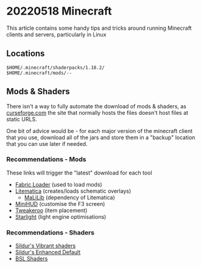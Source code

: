 # 20220518 Minecraft

This article contains some handy tips and tricks around running Minecraft clients and servers, particularly in Linux

## Locations

```shell
$HOME/.minecraft/shaderpacks/1.18.2/
$HOME/.minecraft/mods/--
```

## Mods & Shaders

There isn't a way to fully automate the download of mods & shaders, as [curseforge.com](curseforge.com) the site that normally hosts the files doesn't host files at static URLS.

One bit of advice would be - for each major version of the minecraft client that you use, download all of the jars and store them in a "backup" location that you can use later if needed.

### Recommendations - Mods

These links will trigger the "latest" download for each tool

- [Fabric Loader](https://maven.fabricmc.net/net/fabricmc/fabric-installer/0.10.2/fabric-installer-0.10.2.jar) (used to load mods)
- [Litematica](https://www.curseforge.com/minecraft/mc-mods/litematifca/download) (creates/loads schematic overlays)
    - [MaLiLib](https://www.curseforge.com/minecraft/mc-mods/malilib/download) (dependency of Litematica)
- [MiniHUD](https://www.curseforge.com/minecraft/mc-mods/minihud/download) (customise the F3 screen)
- [Tweakeroo](https://www.curseforge.com/minecraft/mc-mods/tweakeroo/download) (item placement)
- [Starlight](https://www.curseforge.com/minecraft/mc-mods/starlight/download) (light engine optimisations)

### Recommendations - Shaders

- [Sildur's Vibrant shaders](https://www.curseforge.com/minecraft/customization/sildurs-vibrant-shaders/download)
- [Sildur's Enhanced Default](https://www.curseforge.com/minecraft/customization/sildurs-enhanced-default/download)
- [BSL Shaders](https://www.curseforge.com/minecraft/customization/bsl-shaders/download)
